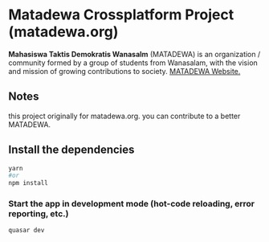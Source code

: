 # Matadewa Crossplatform Project (matadewa.org)

**Mahasiswa Taktis Demokratis Wanasalm** (MATADEWA) is an organization / community formed by a group of students from Wanasalam, with the vision and mission of growing contributions to society.
[MATADEWA Website.](https://matadewa.org)

## Notes

this project originally for matadewa.org.
you can contribute to a better MATADEWA.

## Install the dependencies

```bash
yarn
#or
npm install
```

### Start the app in development mode (hot-code reloading, error reporting, etc.)

```bash
quasar dev
```
